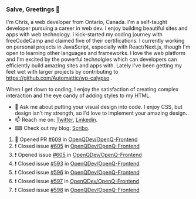 ### Salve, Greetings 👋

I'm Chris, a web developer from Ontario, Canada. I'm a self-taught developer pursuing a career in web dev. I enjoy building beautiful sites and apps with web technology.
I kick-started my coding journey with freeCodeCamp and claimed five of their certifications.  I currently working on personal projects in JavaScript, especially with React/Next.js, though I'm open to learning other languages and frameworks. I love the web platform and I'm excited by the powerful technolgies which can developers can efficiently build amazing sites and apps with. Lately I've been getting my feet wet with larger projects by contributing to https://github.com/Automattic/wp-calypso .

When I get down to coding, I enjoy the satisfaction of creating complex interaction and the eye candy of adding styles to my HTML. 

- 💬 Ask me about putting your visual design into code. I enjoy CSS, but design isn't my strength, so I'd love to implement your amazing design.
- 📫 Reach me on: [Twitter](https://twitter.com/Christo28120856), [Linkedin](https://www.linkedin.com/in/christopher-stevers-07b9a5204/).
- ⌨ Check out my blog: [Scribo](https://christopherstevers.cf).
<!--
**Christopher-Stevers/Christopher-Stevers** is a ✨ _special_ ✨ repository because its `README.md` (this file) appears on your GitHub profile.

Here are some ideas to get you started:

- 🔭 I’m currently working on ...
- 🌱 I’m currently learning ...
- 👯 I’m looking to collaborate on ...
- 🤔 I’m looking for help with ...
- 😄 Pronouns: ...
- ⚡ Fun fact: ...
-->

<!--START_SECTION:activity-->
1. 💪 Opened PR [#609](https://github.com/OpenQDev/OpenQ-Frontend/pull/609) in [OpenQDev/OpenQ-Frontend](https://github.com/OpenQDev/OpenQ-Frontend)
2. ❗️ Closed issue [#605](https://github.com/OpenQDev/OpenQ-Frontend/issues/605) in [OpenQDev/OpenQ-Frontend](https://github.com/OpenQDev/OpenQ-Frontend)
3. ❗️ Opened issue [#605](https://github.com/OpenQDev/OpenQ-Frontend/issues/605) in [OpenQDev/OpenQ-Frontend](https://github.com/OpenQDev/OpenQ-Frontend)
4. ❗️ Closed issue [#593](https://github.com/OpenQDev/OpenQ-Frontend/issues/593) in [OpenQDev/OpenQ-Frontend](https://github.com/OpenQDev/OpenQ-Frontend)
5. ❗️ Closed issue [#596](https://github.com/OpenQDev/OpenQ-Frontend/issues/596) in [OpenQDev/OpenQ-Frontend](https://github.com/OpenQDev/OpenQ-Frontend)
6. ❗️ Closed issue [#597](https://github.com/OpenQDev/OpenQ-Frontend/issues/597) in [OpenQDev/OpenQ-Frontend](https://github.com/OpenQDev/OpenQ-Frontend)
7. ❗️ Closed issue [#598](https://github.com/OpenQDev/OpenQ-Frontend/issues/598) in [OpenQDev/OpenQ-Frontend](https://github.com/OpenQDev/OpenQ-Frontend)
<!--END_SECTION:activity-->

